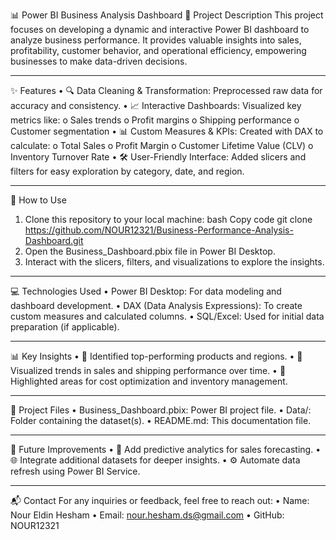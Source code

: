 📊 Power BI Business Analysis Dashboard
🌟 Project Description
This project focuses on developing a dynamic and interactive Power BI dashboard to analyze business performance. It provides valuable insights into sales, profitability, customer behavior, and operational efficiency, empowering businesses to make data-driven decisions.
________________________________________
✨ Features
•	🔍 Data Cleaning & Transformation: Preprocessed raw data for accuracy and consistency.
•	📈 Interactive Dashboards: Visualized key metrics like:
o	Sales trends
o	Profit margins
o	Shipping performance
o	Customer segmentation
•	📊 Custom Measures & KPIs: Created with DAX to calculate:
o	Total Sales
o	Profit Margin
o	Customer Lifetime Value (CLV)
o	Inventory Turnover Rate
•	🛠️ User-Friendly Interface: Added slicers and filters for easy exploration by category, date, and region.
________________________________________
📂 How to Use
1.	Clone this repository to your local machine:
bash
Copy code
git clone https://github.com/NOUR12321/Business-Performance-Analysis-Dashboard.git
2.	Open the Business_Dashboard.pbix file in Power BI Desktop.
3.	Interact with the slicers, filters, and visualizations to explore the insights.
________________________________________
💻 Technologies Used
•	Power BI Desktop: For data modeling and dashboard development.
•	DAX (Data Analysis Expressions): To create custom measures and calculated columns.
•	SQL/Excel: Used for initial data preparation (if applicable).
________________________________________
📊 Key Insights
•	📌 Identified top-performing products and regions.
•	📌 Visualized trends in sales and shipping performance over time.
•	📌 Highlighted areas for cost optimization and inventory management.
________________________________________
📁 Project Files
•	Business_Dashboard.pbix: Power BI project file.
•	Data/: Folder containing the dataset(s).
•	README.md: This documentation file.
________________________________________
🚀 Future Improvements
•	🔮 Add predictive analytics for sales forecasting.
•	🌐 Integrate additional datasets for deeper insights.
•	⚙️ Automate data refresh using Power BI Service.
________________________________________
📬 Contact
For any inquiries or feedback, feel free to reach out:
•	Name: Nour Eldin Hesham
•	Email: nour.hesham.ds@gmail.com
•	GitHub: NOUR12321

